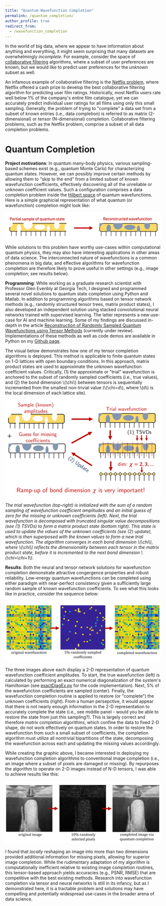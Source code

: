 ```yaml
---
title: "Quantum Wavefunction Completion"
permalink: /quantum_completion/
author_profile: true
redirect_from:
  - /wavefunction_completion
---
```


In the world of big data, where we appear to have information about anything and everything, it might seem surprising that many datasets are overwhelmingly *incomplete*. For example, consider the space of [collaborative filtering](https://en.wikipedia.org/wiki/Collaborative_filtering) algorithms, where a subset of user preferences are known, but we would like to predict user preferences for the *unknown* subset as well.

An infamous example of collaborative filtering is the [Netflix problem](https://en.wikipedia.org/wiki/Netflix_Prize), where Netflix offered a cash prize to develop the best collaborative filtering algorithm for predicting user film ratings. Historically, most Netflix users rate well below 1% of the company's entire film catalogue, yet we can accurately predict individual user ratings for all films using only this small sampling. Generally, the problem of trying to "complete" a data set from a subset of known entries (i.e., data completion) is referred to as matrix (2-dimensional) or tensor (N-dimensional) completion. Collaborative filtering problems, such as the Netflix problem, comprise a subset of all data completion problems.

Quantum Completion
======
**Project motivations**: In quantum many-body physics, various sampling-based schemes exist (e.g., quantum Monte Carlo) for characterizing quantum states. However, we can possibly improve certain methods by allowing them to "skip to the end" from a limited subset of known wavefunction coefficients, effectively discovering all of the unreliable or unknown coefficient values. Such a configuration comprises a data completion problem inside the [Hilbert space](https://mathworld.wolfram.com/HilbertSpace.html) of quantum wavefunctions. Here is a simple graphicial representation of what quantum (or wavefunction) completion might look like:

![Quantum State Completion Visual](../files/quantum/quantum_completion_visual.png)

While solutions to this problem have worthy use-cases within computational quantum physics, they may also have interesting applications in other areas of data science. The interconnected nature of wavefunctions is a common phenomena in big data, and effective algorithms for wavefunction completion are therefore likely to prove useful in other settings (e.g., image completion; see results below).

**Programming**: While working as a graduate research scientist with Professor Glen Evenbly at Georgia Tech, I designed and programmed several novel solutions to quantum state completion using Python and Matlab. In addition to programming algorithms based on tensor network methods (e.g., randomly structured tensor trees, matrix product states), I also developed an independent solution using stacked convolutional neural networks trained with supervised learning. The latter represents a new use-case for AI and machine learning. Some of my findings are discussed in-depth in the article [Reconstruction of Randomly Sampled Quantum Wavefunctions using Tensor Methods](https://arxiv.org/abs/2310.01628) (currently under review). Implementations of these methods as well as code demos are available in Python on my [Github page](https://github.com/astahl3).

The visual below demonstrates how one of my tensor completion algorithms is deployed. This method is applicable to finite quantum states on 1-D lattices with open boundary conditions. In this approach, matrix product states are used to approximate the unknown wavefunction coefficient values. Critically, (1) the approximate or "trial" wavefunction is anchored to the subset of randomly sampled coefficients (i.e., true values), and (2) the bond dimension \\(\chi\\) between tensors is sequentially incremented from the smallest non-trivial value (\\(\chi=d\\), where \\(d\\) is the local dimension of each lattice site).

![Truncated MPS Completion Visual](../files/quantum/truncated_mps_completion.png)
*The trial wavefunction (top-right) is initialized with the sum of a random sampling of wavefunction coefficient amplitudes and an initial guess of zero for the missing or unknown coefficients (left). Next, the trial wavefunction is decomposed with truncated singular value decompositions (see (1) TSVDs) to form a matrix product state (bottom right). This state is used to update the values of the unknown coefficients (see (2) update), which is then superposed with the known values to form a new trial wavefunction. The algorithm converges in each bond dimension \\(\chi\\), where \\(\chi\\) reflects the dimensionality between each tensor in the matrix product state, before it is incremented to the next bond dimension \\(\chi=\chi+1\\).*

**Results**: Both the neural and tensor network solutions for wavefunction completion demonstrate attractive congergence properties and robust reliability. Low-energy quantum wavefunctions can be completed using either paradigm with near-perfect consistency given a sufficiently large random sample of known wavefunction coefficients. To see what this looks like in practice, consider the sequence below:

![2-D Quantum Completion Visual](../files/quantum/wavefunction_completion_example.png)

The three images above each display a 2-D representation of quantum wavefunction coefficient amplitudes. To start, the true wavefunction (left) is calculated by performing an exact numerical diagonalization of the system's Hamiltonian (see [exactDiagEx.py](https://github.com/astahl3/wavefunction_completion/blob/main/exactDiagEx.py) for the code implementation). Next, 5% of the wavefunction coefficients are sampled (center). Finally, the wavefunction completion routine is applied to restore (or "complete") the unknown coefficients (right). From a human persepctive, it would appear that there is not nearly enough information in the 2-D representation to accurately complete the state (i.e., see middle panel - would you be able to restore the state from just this sampling?). This is largely correct and therefore *matrix* completion algorithms, which confine the data to fixed 2-D shape, do not work effectively on quantum states. In order to restore the wavefunction from such a small subset of coefficients, the completion algorithm must utilize all nontrivial bipartitions of the state, decomposing the wavefunction across each and updating the missing values accordingly.

While creating the graphic above, I became interested in deploying my wavefunction completion algorithms to conventional image completion (i.e., an image where a subset of pixels are damaged or missing). By repurposes the algorithm to operate on 2-D images instead of N-D tensors, I was able to achieve results like this:

![2-D Image Completion Visual](../files/quantum/image_completion_example.png)

I found that *locally* reshaping an image into more than two dimensions provided additional information for missing pixels, allowing for superior image completion. While the rudimentary adaptation of my algorithm is computationally inefficient relative to existing image completion routines, this tensor-based approach yields accuracies (e.g., PSNR, RMSE) that are competitive with the best existing methods. Research into wavefunction completion via tensor and neural networks is still in its infancy, but as I demonstrated here, it is a tractable problem and solutions may have compelling and potentially widespread use-cases in the broader arena of data science.